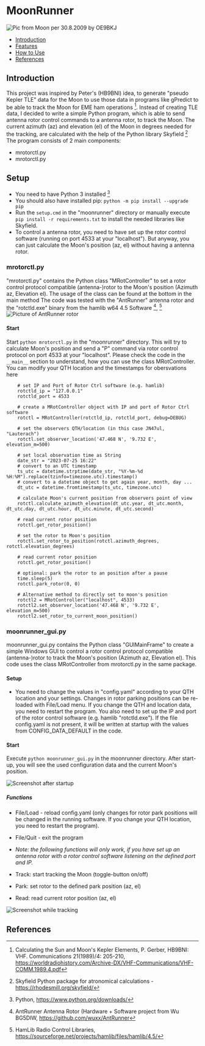 # MoonRunner
![Pic from Moon per 30.8.2009 by OE9BKJ](https://github.com/bat1417/MoonRunner/blob/main/moonrunner/moon.png)
 * [Introduction](#Introduction)
 * [Features](#Features)
 * [How to Use](#How-to-use)
 * [References](#References)

## Introduction
This project was inspired by Peter's (HB9BNI) idea, to generate "pseudo Kepler TLE" data for the Moon to use those data in programs like gPredict to be able to track the Moon for EME ham operations [^1].
Instead of creating TLE data, I decided to write a simple Python program, which is able to send antenna rotor control commands to a antenna rotor, to track the Moon.
The current azimuth (az) and elevation (el) of the Moon in degrees needed for the tracking, are calculated with the help of the Python library Skyfield [^3]
The program consists of 2 main components:
- mrotorctl.py 
- mrotorctl.py

## Setup
- You need to have Python 3 installed [^6]
- You should also have installed pip: `python -m pip install --upgrade pip`
- Run the `setup.cmd` in the "moonrunner" directory or manually execute `pip install -r requirements.txt` to install the needed libraries like Skyfield.
- To control a antenna rotor, you need to have set up the rotor control software (running on port 4533 at your "localhost"). But anyway, you can just calculate the Moon's position (az, el) without having a antenna rotor.

### mrotorctl.py
"mrotorctl.py" contains the Python class "MRotController" to set a rotor control protocol compatible (antenna-)rotor to the Moon's position (Azimuth az, Elevation el).
The usage of the class can be found at the bottom in the main method
The code was tested with the "AntRunner" antenna rotor and the "rotctld.exe" binary from the hamlib w64 4.5 Software [^2], [^5]
![Picture of AntRunner rotor](https://github.com/bat1417/MoonRunner/blob/main/moonrunner/antrunner_hardware.png)
#### Start
Start `python mrotorctl.py` in the "moonrunner" directory. This will try to calculate Moon's position and send a "P" command via rotor control protocol on port 4533 at your "localhost".
Please check the code in the `__main__` section to understand, how you can use the class MRotController. You can modify your QTH location and the timestamps for obersvations here

```
    # set IP and Port of Rotor Ctrl software (e.g. hamlib)
    rotctld_ip = "127.0.0.1"
    rotctld_port = 4533

    # create a MRotController object with IP and port of Rotor Ctrl software
    rotctl = MRotController(rotctld_ip, rotctld_port, debug=DEBUG)

    # set the observers QTH/location (in this case JN47ul, "Lauterach")
    rotctl.set_observer_location('47.468 N', '9.732 E', elevation_m=500)

    # set local observation time as String
    date_str = "2023-07-25 16:22"
    # convert to an UTC timestamp
    ts_utc = datetime.strptime(date_str, "%Y-%m-%d %H:%M").replace(tzinfo=timezone.utc).timestamp()
    # convert to a datetime object to get again year, month, day ...
    dt_utc = datetime.fromtimestamp(ts_utc, timezone.utc)

    # calculate Moon's current position from observers point of view
    rotctl.calculate_azimuth_elevation(dt_utc.year, dt_utc.month, dt_utc.day, dt_utc.hour, dt_utc.minute, dt_utc.second)

    # read current rotor position
    rotctl.get_rotor_position()

    # set the rotor to Moon's position
    rotctl.set_rotor_to_position(rotctl.azimuth_degrees, rotctl.elevation_degrees)

    # read current rotor position
    rotctl.get_rotor_position()

    # optional: park the rotor to an position after a pause
    time.sleep(5)
    rotctl.park_rotor(0, 0)

    # Alternative method to directly set to moon's position
    rotctl2 = MRotController("localhost", 4533)
    rotctl2.set_observer_location('47.468 N', '9.732 E', elevation_m=500)
    rotctl2.set_rotor_to_current_moon_position()
```

###  moonrunner_gui.py 
 moonrunner_gui.py contains the Python class "GUIMainFrame" to create a simple Windows GUI to control a rotor control protocol compatible (antenna-)rotor to track the Moon's position (Azimuth az, Elevation el).
This code uses the class MRotController from mrotorctl.py in the same package.
#### Setup
- You need to change the values in "config.yaml" according to your QTH location and your settings.
  Changes in rotor parking positions can be re-loaded with File/Load menu.
  If you change the QTH and location data, you need to restart the program.
  You also need to set up the IP and port of the rotor control software (e.g. hamlib "rotctld.exe").
  If the file config.yaml is not present, it will be written at startup  with the values from CONFIG_DATA_DEFAULT in the code. 
#### Start
Execute `python moonrunner_gui.py` in the moonrunner directory.
After start-up, you will see the used configuration data and the current Moon's position.

![Screenshot after startup](https://github.com/bat1417/MoonRunner/blob/main/moonrunner/Screen1_Start.jpg)

##### Functions
- File/Load - reload config.yaml (only changes for rotor park positions will be changed in the running software. If you change your QTH location, you need to restart the program).
- File/Quit - exit the program

- *Note: the following functions will only work, if you have set up an antenna rotor with a rotor control software listening on the defined port and IP.*
- Track: start tracking the Moon (toggle-button on/off)
- Park: set rotor to the defined park position (az, el)
- Read: read current rotor position (az, el)

![Screenshot while tracking](https://github.com/bat1417/MoonRunner/blob/main/moonrunner/Screen2_Track.jpg)

## References
[^1]: Calculating the Sun and Moon's Kepler Elements, P. Gerber, HB9BNI: VHF. Communications 21(1989)/4: 205-210, https://worldradiohistory.com/Archive-DX/VHF-Communications/VHF-COMM.1989.4.pdf
[^2]: AntRunner Antenna Rotor (Hardware + Software project from Wu BG5DIW, https://github.com/wuxx/AntRunner
[^3]: Skyfield Python package for atronomical calculations - https://rhodesmill.org/skyfield/
[^4]: wxPython GUI programing - https://zetcode.com/wxpython/
[^5]: HamLib Radio Control Libraries, https://sourceforge.net/projects/hamlib/files/hamlib/4.5/
[^6]: Python, https://www.python.org/downloads/

